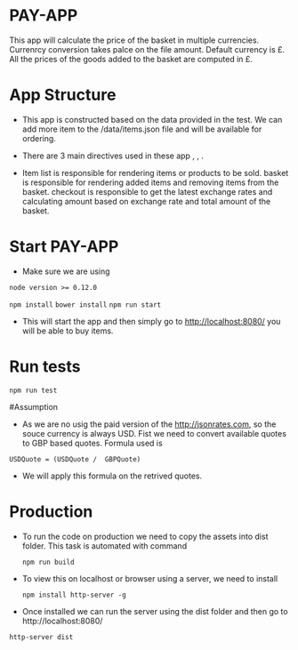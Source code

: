 # PAY-APP
This app will calculate the price of the basket in multiple currencies. Currenrcy conversion takes palce on the file amount.
Default currency is £. All the prices of the goods added to the basket are computed in £. 

# App Structure
* This app is constructed based on the data provided in the test. We can add more item to the /data/items.json file and will 
be available for ordering.

* There are 3 main directives used in these app <item-list />, <basket />, <checkout />.

* Item list is responsible for rendering items or products to be sold. basket is responsible for rendering added items and 
removing items from the basket. checkout is responsible to get the latest exchange rates and calculating amount based on exchange
rate and total amount of the basket.

# Start PAY-APP

* Make sure we are using 

```node version >= 0.12.0 ```

``` npm install ```
``` bower install ```
``` npm run start ```
* This will start the app and then simply go to [http://localhost:8080/](http://localhost:8080/) you will be able to buy items.

# Run tests
``` npm run test ```

#Assumption
* As we are no usig the paid version of the http://jsonrates.com, so the souce currency is always USD. Fist we need to convert 
available quotes to GBP based quotes. Formula used is

``` USDQuote = (USDQuote /  GBPQuote) ```
* We will apply this formula on the retrived quotes. 

# Production
* To run the code  on production we need to copy the assets into dist folder. This task is automated with command

  ``` npm run build ```
  
* To view this on localhost or browser using a server, we need to install 
  
  ``` npm install http-server -g ```

* Once installed we can run the server using the dist folder and then go to http://localhost:8080/ 

``` http-server dist ```


